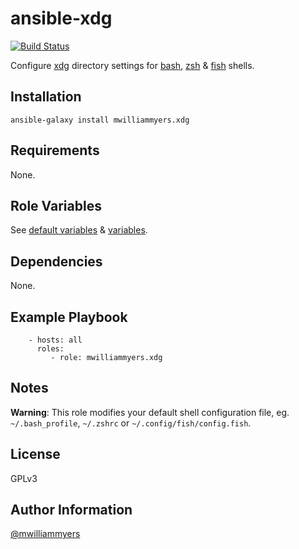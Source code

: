 ansible-xdg
===========
[![Build Status](https://travis-ci.org/mwilliammyers/ansible-xdg.svg)](https://travis-ci.org/mwilliammyers/ansible-xdg)

Configure [xdg] directory settings for [bash], [zsh] & [fish] shells.

Installation
------------

```
ansible-galaxy install mwilliammyers.xdg
```

Requirements
------------

None.

Role Variables
--------------

See [default variables] & [variables].

Dependencies
------------

None.

Example Playbook
----------------

```
    - hosts: all
      roles:
         - role: mwilliammyers.xdg
```

Notes
-----

__Warning__: This role modifies your default shell configuration file, eg.
`~/.bash_profile`, `~/.zshrc` or `~/.config/fish/config.fish`.

License
-------

GPLv3

Author Information
------------------

[@mwilliammyers]

[@mwilliammyers]: https://github.com/mwilliammyers
[aura]: https://github.com/aurapm/aura
[bash]: https://www.gnu.org/software/bash/manual/bashref.html
[default variables]: defaults/main.yml
[dotstrap]: https://github.com/mwilliammyers/dotstrap
[fasd]: https://github.com/clvv/fasd
[files]: files/
[fish]: http://fishshell.com/
[homebrew]: https://github.com/Homebrew/homebrew
[xdg]: https://github.com/sindresorhus/xdg
[variables]: vars/
[xdg]: http://standards.freedesktop.org/basedir-spec/basedir-spec-latest.html
[yaourt]: https://github.com/archlinuxfr/yaourt
[z]: https://github.com/rupa/z
[zsh]: http://zsh.sourceforge.net
